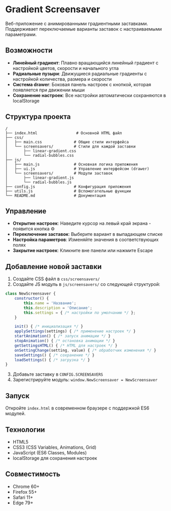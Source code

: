 # Gradient Screensaver

Веб-приложение с анимированными градиентными заставками. Поддерживает переключаемые варианты заставок с настраиваемыми параметрами.

## Возможности

- **Линейный градиент**: Плавно вращающийся линейный градиент с настройкой цветов, скорости и начального угла
- **Радиальные пузыри**: Движущиеся радиальные градиенты с настройкой количества, размера и скорости
- **Система drawer**: Боковая панель настроек с кнопкой, которая появляется при движении мыши
- **Сохранение настроек**: Все настройки автоматически сохраняются в localStorage

## Структура проекта

```
/
├── index.html                 # Основной HTML файл
├── css/
│   ├── main.css              # Общие стили интерфейса
│   └── screensavers/         # Стили для каждой заставки
│       ├── linear-gradient.css
│       └── radial-bubbles.css
├── js/
│   ├── main.js               # Основная логика приложения
│   ├── ui.js                 # Управление интерфейсом (drawer)
│   └── screensavers/         # Модули заставок
│       ├── linear-gradient.js
│       └── radial-bubbles.js
├── config.js                 # Конфигурация приложения
├── utils.js                  # Вспомогательные функции
└── README.md                 # Документация
```

## Управление

- **Открытие настроек**: Наведите курсор на левый край экрана - появится кнопка ⚙️
- **Переключение заставок**: Выберите вариант в выпадающем списке
- **Настройка параметров**: Изменяйте значения в соответствующих полях
- **Закрытие настроек**: Кликните вне панели или нажмите Escape

## Добавление новой заставки

1. Создайте CSS файл в `css/screensavers/`
2. Создайте JS модуль в `js/screensavers/` со следующей структурой:

```javascript
class NewScreensaver {
    constructor() {
        this.name = 'Название';
        this.description = 'Описание';
        this.settings = { /* настройки по умолчанию */ };
    }

    init() { /* инициализация */ }
    applySettings(settings) { /* применение настроек */ }
    startAnimation() { /* запуск анимации */ }
    stopAnimation() { /* остановка анимации */ }
    getSettingsHTML() { /* HTML для настроек */ }
    onSettingChange(setting, value) { /* обработчик изменения */ }
    saveSettings() { /* сохранение */ }
    loadSettings() { /* загрузка */ }
}
```

3. Добавьте заставку в `CONFIG.SCREENSAVERS`
4. Зарегистрируйте модуль: `window.NewScreensaver = NewScreensaver`

## Запуск

Откройте `index.html` в современном браузере с поддержкой ES6 модулей.

## Технологии

- HTML5
- CSS3 (CSS Variables, Animations, Grid)
- JavaScript (ES6 Classes, Modules)
- localStorage для сохранения настроек

## Совместимость

- Chrome 60+
- Firefox 55+
- Safari 11+
- Edge 79+
